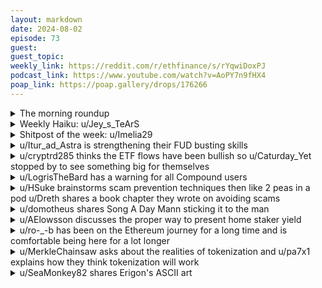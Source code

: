 ```yaml
---
layout: markdown
date: 2024-08-02
episode: 73
guest: 
guest_topic: 
weekly_link: https://reddit.com/r/ethfinance/s/rYqwiDoxPJ
podcast_link: https://www.youtube.com/watch?v=AoPY7n9fHX4
poap_link: https://poap.gallery/drops/176266
---
```



<details markdown=1>
<summary>The morning roundup</summary>
[View on Reddit →](https://reddit.com/r/ethfinance/comments/1ei1pba/comment/lg3g000/)

[u/ReluctantToast777](https://reddit.com/u/ReluctantToast777)

> Ethereum

[u/TimbukNine](https://reddit.com/u/TimbukNine)

> $3152

[u/alexiskef](https://reddit.com/u/alexiskef)

> 0.0489

[u/usesbinkvideo](https://reddit.com/u/usesbinkvideo)

> 90,748 hodlers subscribed (+1)

</details>
<details markdown=1>
<summary>Weekly Haiku: u/Jey_s_TeArS</summary>
[View on Reddit →](https://reddit.com/r/ethfinance/comments/1egeu6r/comment/lg1dcv1/)

*Ignore politics,*

*Distrust their economics,*

*Store your mnemonics.*

</details>
<details markdown=1>
<summary>Shitpost of the week: u/Imelia29</summary>
[View on Reddit →](https://reddit.com/r/ethfinance/comments/1eer8s9/daily_general_discussion_july_29_2024/lfgd4ti/)

There once was a coin called ethereum

With a fanclub in neigh-on delirium

They asked Ray to flippen

But he just kept on dippin'

Mayhaps life can't be judged by this criterium

alt. last line:

Some patience to temper your accelererium

...maaan, ethereum is a stupid word to rhyme with. Impress me, ethfinance!

</details>
<details markdown=1>
<summary>u/Itur_ad_Astra is strengthening their FUD busting skills</summary>
[View on Reddit →](https://reddit.com/r/ethfinance/comments/1ecfslx/daily_general_discussion_july_26_2024/lf17lnb/)

When discussing crypto, and comparing ETH with BTC/alts online and offline, I can easily refute all points against ETH. Ethereum is so well thought out and designed, that it seems there are literally no weak points, and you can easily debate its superiority.

But I'm wondering about one point that I don't have the technical knowledge to easily counter. Many altcoiners say that ETH suffers from "spaghetti code", and a large technical debt that is going to be a big issue going forward, either by eventually causing a huge bug and collapse of the blockchain, or by just slowing down its further development and letting other, better written coins come on top.

So I'm asking anyone that's more into Ethereum's technicals/developement than I am. Is there any truth to this claim? My answer would usually be that Ethereum was mostly accused of slow development, which would indicate prioritizing quality over speed, but this isn't concrete proof that the code is *actually* good quality. How would *you* reply to someone that claims that Ethereum's code is bad code?

</details>
<details markdown=1>
<summary>u/cryptrd285 thinks the ETF flows have been bullish so u/Caturday_Yet stopped by to see something big for themselves</summary>
[View on Reddit →](https://reddit.com/r/ethfinance/comments/1ecfslx/daily_general_discussion_july_26_2024/lf2bs7o/)

[u/cryptrd285](https://reddit.com/u/cryptrd285):

Bloomberg guy Eric B is stating that out of all the inflow into new ETFS, 2/3 is actually new flow, and 1/3 is people swapping from ETHE to low fee ones

This would be super bullish...

<https://x.com/Evan_ss6/status/1816882268075372756>

> If @EricBalchunas is correct here, this would be outrageously bullish
> 
> New ETFs have taken in $978MM in 3 days.
> 
> At 2/3 new, that’s $652MM or $217.3MM a day
> 
> During slow summer
> 
> Big if, small sample, but even something modest like $30-60MM a day would be bullish

---

[View on Reddit →](https://reddit.com/r/ethfinance/comments/1ecfslx/daily_general_discussion_july_26_2024/lf2taca/)

[u/Caturday_Yet](https://reddit.com/u/Caturday_Yet):

![](https://imgur.com/5Mq50Y5)

</details>
<details markdown=1>
<summary>u/LogrisTheBard has a warning for all Compound users</summary>
[View on Reddit →](https://reddit.com/r/ethfinance/comments/1eer8s9/daily_general_discussion_july_29_2024/lfjd5u5/)

Regarding the recent [Compound governance attack](https://x.com/azflin/status/1817659068967768555?s=61) the real danger here isn't that they rugged the treasury. However much they stole there isn't enough liquidity to exit that amount. The real danger is they went from having outsized control of the governance to do something like this to defacto ownership of the governance system to do whatever else they want soon.

I'll remind everyone that Compound doesn't use isolated lending pools. Every depositor/borrowable asset is at risk against price losses of every collateral asset. So the real risk here is that they mint a token e.g. LogrisShitCoin, seed it against a tiny amount of liquidity to give it a price while owning 100% of it, vote to enable use of that token as collateral, borrow all the assets in Compound, and let the liquidations rack up bad debt behind them.

If you have assets in Compound this is your cue to switch to an isolated lending pool strategy. We used to have more of these but some like Rari and Euler have gone the way of the dodo. Euler v2 is just around the corner but given their history I'd probably give that a year before trying it. Otherwise I can recommend Silo, Gearbox, Ajna, or Llamalend.

</details>
<details markdown=1>
<summary>u/HSuke brainstorms scam prevention techniques then like 2 peas in a pod u/Dreth shares a book chapter they wrote on avoiding scams</summary>
[View on Reddit →](https://reddit.com/r/ethfinance/comments/1eer8s9/daily_general_discussion_july_29_2024/lfigqox/)

[u/HSuke](https://reddit.com/u/HSuke):

It's really cool that I was able to traverse back one day at a time [a whole year](https://reddit.com/r/ethfinance/comments/15dcqqy/daily_general_discussion_july_30_2023/ju2784k/) via Daily Doots without encountering a single broken link. Great job, u/Tricky_Troll and Substidoots!

----------

Anyways, I was looking for a list of scams techniques that our community has encountered. Here's a short summary of the scams and how to avoid them, if even possible.

####**Google Ad links**

**How it worked**: User searched for polymarket and clicked on a google sponsored ad link (right above the actual link) directing to an identical page with a 1-character domain name difference. User then signed a permit Tx draining user of a specific token.

**How to prevent**:

1. Be extremely careful with Google ad links.
1. Also be careful with domain typo squatting. Entering "Umiswap" instead of "Uniswap" is all it takes to get drained.
1. Test with a small amount first, and don't do unlimited approvals/permits on the test transation

A wallet guard or advanced-security wallet like Rabby wallet can prevent some of these kinds of attacks.

####**Bridge hack**

**How it worked**: DeFI protocol LI.FI's L2 Bridge got hacked. Contract was drained. (User narrowly avoided hack by using good practices.)

**How to prevent**: Don't approve more than you need to use. Try to use official bridges when possible. Be careful with DeFi bridges. 

####**Persistent spear phishing attack + Homoglyph attack**

**How it worked**: Attacker called and emailed multiple times about a known recent hack of specific account belonging to the user that got its info leaked (the leak part was true). They had the user's account due to the recent leak. The domain was indistinguishable from the official domain, but it used an identical-looking foreign character instead of the real English character (**a homoglyph**). User didn't fall for it, but attack was convincing due to its persistence and professionalism.

**How to prevent**: Remain skeptical about calls and emails. Always be wary of ayone who tries to rush you into making hasty decisions. Always check email and website domains, though in this case that wouldn't have helped since the domain was practically indistinguishable (homoglyph). In this case, don't click on the email link. Instead, retype the link in the address bar.

####**Home break-in with armed attackers**

**How attacked**: Crypto dev with 10k followers had a home break-in with armed attackers

**How to prevent**: Well, this is really hard to prevent if you already have your info public due to a previous mass data leak. Everyone has already had their data leaked multiple times. If you're rich, maybe get good security and have a throwaway wallet. Honestly, I don't really have a good way to prevent this. On the other hand, this attack is not specific to crypto.

####**Address poisoning a test transaction**

**How it worked**: User made test transaction (which is good practice) in preparation for a bigger transaction. Immediately got address-poisoned by an attacker monitoring whale addresses. User then used the poisoned address from the account's transaction history. (Story seems a bit fishy since the user should've been an expert at avoiding common attacks.)

**How to prevent**: Use an address book with whitelisted addresses. Be wary of address poisoning attacks. Don't copy addresses from the transaction history.

####**Liquidity Pool was hacked**

**How it worked**: Self-explanitory. Liquidity Pool was hacked. User's LP wallet was drained.

**How to prevent**: Be careful when joining LPs. Some of them have bugs or exploits. User was able to avoid heavy damage because he kept his LP wallet separated from his main wallets.

####**Warpcast frames**

**How it worked**: Blindly trusting a mint via a Warpcast frame

**How to prevent**: Don't immediately assume that people on Warpcast are trustworthy. Treat it like a slightly-safer Twitter.

####**Supply-side attack**

**How it worked**: 2 separate reports for this kind of hack. In one, a hacker pulled off a BGP hijack (compromises routing protocol) of a crypto platform's service provider. In another, hacker compromised a github account of a library the a wallet software used.

**How to prevent**: If you're the end user, there is no practical way to prevent this kind of attack. It doesn't matter if it's crypto or traditional finance, a supply-side attack can destroy you, and there's very little you can do about it. Stick with wallets and platforms that have good security practices to minimize the chances of this happening. Realistically, if some infrastructure's DNS or BGP gets hijacked, even crypto security experts can get screwed.

####**Fake revoke scam**

**How it worked**: This got reported multiple times, though I don't think anyone on the sub fell for it. Basically, after a large hack, scammers would link to fake revoke_dot_cash sites hoping to trick careless users who were rushing to revoke their approvals/permits.

**How to prevent**: Don't fall for schemes that try to rush you into doing something and making a careless mistake. Type in website addresses manually.

---

[View on Reddit →](https://reddit.com/r/ethfinance/comments/1efl096/daily_general_discussion_july_30_2024/lfm3duj/)

[u/Dreth](https://reddit.com/u/Dreth):

In 2022, I started writing a book on crypto, that I intended to self publish to help complete beginners get a head start on the philosophy of crypto, how to get into it, how to self custody funds and how to avoid scams. 

I never quite finished everything, I had a little over 30 thousand words, but I did ask for help for scam examples in this subreddit at the time.

Today I decided to publish the 'identifying and avoiding scams' section because the longer I wait to ever publish this, the more outdated it'll be. It's likely already outdated. It was still missing some examples I wanted to show, but I believe it's already valuable enough to at least post here.

Here it is in case anyone wants to take a look: <https://dac.ac/blog/identifying_and_avoiding_crypto_scams>

Feedback is appreciated too, just bear in mind that not even I have given it a full re-read in a couple years.

There's an acknowledgements section at the bottom giving credit to those who helped me out, but I want give a shout out to them here too:

- u/alexiskef for many of the discord DM 
- u/busterrulezzz for his writing tips and his narration of the experience he had on a crypto startup that turned out to be a scam narrated on r/CryptoCurrency (don't worry I didn't copy it or anything, I know the post is deleted now)
- The ethfinance mods for allowing me to ask for examples of scams publicly on the daily thread
- u/pocketwailord, u/excellentpantschoice, u/datacruncha, u/actualbadger, u/sinnU2s, u/lawfultots, u/RedPillInjester, for all the examples they sent, all quite distinct from one another which was really helpful
- u/nixorokish for offering me to collaborate on a different project on a scam-related diagram and for tagging me in a few other examples on the daily threads

</details>
<details markdown=1>
<summary>u/domotheus shares Song A Day Mann sticking it to the man</summary>
[View on Reddit →](https://reddit.com/r/ethfinance/comments/1eer8s9/daily_general_discussion_july_29_2024/lfiil3p/)

Our boy Song A Day Mann is suing the SEC for the sake of all NFT projects lol

<https://www.dropbox.com/scl/fi/i1yd58id0lcbez3x2hiqp/1-2024-07-29-Complaint.pdf>

</details>
<details markdown=1>
<summary>u/AElowsson discusses the proper way to present home staker yield</summary>
[View on Reddit →](https://reddit.com/r/ethfinance/comments/1efl096/daily_general_discussion_july_30_2024/lfo5bbt/)

[Tweet](https://x.com/weboftrees/status/1818285735591419963) where I highlight how to present yield distributions for non-pooled stakers. Some webpages and researchers rely on things like the median across all validators over some minuscule time period, averaging these medians over time. This fails to capture the probabilistic outcome facing the solo staker. Half of the validators will never propose a block during the same day, yet half will still propose within a few months.  Order statistics are instead relevant on a per-validator basis over longer time.   
  
*To check if it is raining, do not extend your hand and measure the median number of fingers impacted by raindrops every millisecond. The result will always be zero; yet it might still rain.*

The figure shows how distributions vary with pool size after one year. This is a more appropriate way to communicate order statistics. The tiny vertical black line segment is the solo stakers that do not have a block proposal or sync-committee duty over a year, presented as the “all-time median” on sites such as Rated. The real median outcome facing solo stakers after one year is indicated by a black arrow, fairly close already to the expected yield.

The context of this discussion is the modeling assumptions in the post on [maximum viable security (MVS)](https://ethresear.ch/t/maximum-viable-security-a-new-framing-for-ethereum-issuance/19992).  
  
The modeling and the same figure can also be found in my [latest response](https://ethresear.ch/t/maximum-viable-security-a-new-framing-for-ethereum-issuance/19992/5) to that post.

</details>
<details markdown=1>
<summary>u/ro-_-b has been on the Ethereum journey for a long time and is comfortable being here for a lot longer</summary>
[View on Reddit →](https://reddit.com/r/ethfinance/comments/1egeu6r/daily_general_discussion_july_31_2024/lfsczq8/)

Ethereum came a long way:

When I joined prediction markets and decentralized social media were concepts people pointed at when discussing potential use cases of the network

Today both concepts are implemented (polymarket, Farcaster) and show how it all makes sense. The teams that implemented them were not the ones which people initially thought would but that’s the beauty of decentralization

Both of these are early and have lots of growth ahead but we’re at a stage where we’re beyond imagining with live apps in production. We’ve came a long way so far

ETH is an asset I feel comfy holding for the next 20 years+

I can not say the same about any other crypto asset. The ones that are mostly VC hyped are the ones that get dumped at the end of the cycle so I would certainly not recommend to hold these for the long run if your objective is to take home profit

</details>
<details markdown=1>
<summary>u/MerkleChainsaw asks about the realities of tokenization and u/pa7x1 explains how they think tokenization will work</summary>
[View on Reddit →](https://reddit.com/r/ethfinance/comments/1egeu6r/daily_general_discussion_july_31_2024/lfsuo87/)

[u/MerkleChainsaw](https://reddit.com/u/MerkleChainsaw):

How would Blackrock (or anyone else) actually implement tokenization of real world assets?

They'd need to maintain some centralized control even if KYC whitelisting wasn't required, just to reverse transactions of lost or stolen coins. North Korea wouldn't actually get to be part owner in Lockheed Martin because they stole some shares and "code is law". That's not too big a deal because RWAs will always require trust in the issuer anyway, and Blackrock is of course more trustworthy and regulated than crypto startups like Celsius were.

I don't think Blackrock would be comfortable using existing L2s for the token smart contract. They wouldn't control the governance and any breaking changes could be catastrophic with billions (or trillions?) of dollars worth of assets at stake representing claims to real world things. I know technically this governance argument could apply to Ethereum itself, but I think Ethereum governance will always be more reliable since validators with ETH at stake are the ultimate approvers of any changes. L2s will either be centralized or have changes decided by cash grab governance tokens. If Blackrock or an industry consortium designed their own specialized and controlled L2 then wouldn't we lose most of the benefits of the openness of DeFi?

At some point it's just easier to just build an API with specifications for transferring ownership between accounts when a trade has happened. They could even have an address / signed transaction scheme similar to blockchains so that any exchange could instant settle a trade, but that would still just be tradfi.

I've sold my ETH, but the possibility of RWAs coming to Ethereum gives me some FOMO because the opportunity could be absolutely massive. I'm trying to visualize how it would actually work in a way that accrues value to ETH.

---

[View on Reddit →](https://reddit.com/r/ethfinance/comments/1egeu6r/daily_general_discussion_july_31_2024/lft2ka9/)

[u/pa7x1](https://reddit.com/u/pa7x1):

I suspect BlackRock, Nasdaq, etc... will run their own permissioned L2s. I.e. you cannot execute orders directly, you won't have the private keys and a wallet to create your orders directly. Your experience as a user might be exactly the same as it is today, through your broker app. These L2s will be the underlying infrastructure where the trades are executed.

What's the advantage for them? Running their trading on their systems already works and is likely cheaper in terms of infra, so why bother? The answer is composability. They will be all interconnected by Ethereum, acting as the infrastructure backbone for finance. Moving assets from one L2 to another is trivial, immediate, auditable, cryptographically secure and you know the assets are truly there. Finance works currently with D+1, D+2 settlement. During that 1 or 2 days, your assets are in the limbo. And that settlement is costly, in terms of resources and delays. Sprinkle these with a bit of zk magic, based rollups, pre-confirmations... and you will have global instant settlement.

For trivial stuff, like small trading, they give us the perception of immediate settlement. Your MSFT stock appears directly in your brokerage account when you click buy, but it's not really there yet. But for big money, you cannot really trust the money is there until it's settled. The financial world was on the brink of collapse during the 2008 crisis as nobody could trust anybody else's balance sheets.

Have a watch to this podcast if you haven't: <https://www.youtube.com/watch?v=KUMGYEKIiGw>

</details>
<details markdown=1>
<summary> u/SeaMonkey82 shares Erigon's ASCII art</summary>
[View on Reddit →](https://reddit.com/r/ethfinance/comments/1egeu6r/daily_general_discussion_july_31_2024/lfvh0qk/)

Daily Holesky:  

[I reported something causing Nethermind to crash and it got fixed](https://github.com/NethermindEth/nethermind/issues/7286).  In more exciting news, erigon has otter art now.  

```
INFO[07-31|16:50:18.454]
   _____ _             _   _                ____  _   _
  / ____| |           | | (_)              / __ \| | | |
 | (___ | |_ __ _ _ __| |_ _ _ __   __ _  | |  | | |_| |_ ___ _ __ ___ _   _ _ __   ___
  \___ \| __/ _ | '__| __| | '_ \ / _ | | |  | | __| __/ _ \ '__/ __| | | | '_ \ / __|
  ____) | || (_| | |  | |_| | | | | (_| | | |__| | |_| ||  __/ |  \__ \ |_| | | | | (__ _ _ _
 |_____/ \__\__,_|_|   \__|_|_| |_|\__, |  \____/ \__|\__\___|_|  |___/\__, |_| |_|\___(_|_|_)
                                    __/ |                               __/ |
                                   |___/                               |___/


                                        .:-===++**++===-:
                                   :=##%@@@@@@@@@@@@@@@@@@%#*=.
                               .=#@@@@@@%##+====--====+##@@@@@@@#=.     ...
                   .=**###*=:+#@@@@%*=:.                  .:=#%@@@@#==#@@@@@%#-
                 -#@@@@%%@@@@@@%+-.                            .=*%@@@@#*+*#@@@%=
                =@@@*:    -%%+:                                    -#@+.     =@@@-
                %@@#     +@#.                                        :%%-     %@@*
                @@@+    +%=.     -+=                        :=-       .#@-    %@@#
                *@@%:  #@-      =@@@*                      +@@@%.       =@= -*@@@:
                 #@@@##@+       #@@@@.                     %@@@@=        #@%@@@#-
                  :#@@@@:       +@@@#       :=++++==-.     *@@@@:        =@@@@-
                  =%@@%=         +#*.    =#%#+==-==+#%%=:  .+#*:         .#@@@#.
                 +@@%+.               .+%+-.          :=##-                :#@@@-
                -@@@=                -%#:     ..::.      +@*                 +@@%.
    .::-========*@@@..              -@#      +%@@@@%.     -@#               .-@@@+=======-
.:-====----:::::#@@%:--=::::..      #@:      *@@@@@%:      *@=      ..:-:-=--:@@@+::::----
                =@@@:.......        @@        :+@#=.       -@+        .......-@@@:
       .:=++####*%@@%=--::::..      @@   %#     %*    :@*  -@+      ...::---+@@@#*#*##+=-:
  ..--==::..     :%@@@-   ..:::..   @@   +@*:.-#@@+-.-#@-  -@+   ..:::..  .+@@@#.     ..:-
                  .#@@@##-:.        @@    :+#@%=.:+@@#=.   -@+        .-=#@@@@+
             -=+++=--+%@@%+=.       @@       +%*=+#%-      -@+       :=#@@@%+--++++=:
         .=**=:.      .=*@@@@@#=:.  @@         :--.        -@+  .-+#@@@@%+:       .:=*+-.
        ::.              .=*@@@@@@%#@@+=-:..         ..::=+#@%#@@@@@@%+-.             ..-.
                            ..=*#@@@@@@@@@@@@@@@%%@@@@@@@@@@@@@@%#+-.
                                  .:-==++*#######%######**+==-:
```
</details>
